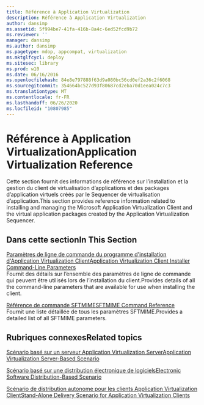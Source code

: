 ```yaml
---
title: Référence à Application Virtualization
description: Référence à Application Virtualization
author: dansimp
ms.assetid: 5f994be7-41fa-416b-8a4c-6ed52fcd9b72
ms.reviewer: ''
manager: dansimp
ms.author: dansimp
ms.pagetype: mdop, appcompat, virtualization
ms.mktglfcycl: deploy
ms.sitesec: library
ms.prod: w10
ms.date: 06/16/2016
ms.openlocfilehash: 84e8e797888f63d9a080bc56cd0ef2a36c2f6068
ms.sourcegitcommit: 354664bc527d93f80687cd2eba70d1eea024c7c3
ms.translationtype: MT
ms.contentlocale: fr-FR
ms.lasthandoff: 06/26/2020
ms.locfileid: "10807985"
---
```

# <span data-ttu-id="c09ab-103">Référence à Application Virtualization</span><span class="sxs-lookup"><span data-stu-id="c09ab-103">Application Virtualization Reference</span></span>


<span data-ttu-id="c09ab-104">Cette section fournit des informations de référence sur l’installation et la gestion du client de virtualisation d’applications et des packages d’application virtuels créés par le Sequencer de virtualisation d’application.</span><span class="sxs-lookup"><span data-stu-id="c09ab-104">This section provides reference information related to installing and managing the Microsoft Application Virtualization Client and the virtual application packages created by the Application Virtualization Sequencer.</span></span>

## <span data-ttu-id="c09ab-105">Dans cette section</span><span class="sxs-lookup"><span data-stu-id="c09ab-105">In This Section</span></span>


<a href="" id="application-virtualization-client-installer-command-line-parameters"></a>[<span data-ttu-id="c09ab-106">Paramètres de ligne de commande du programme d'installation d'Application Virtualization Client</span><span class="sxs-lookup"><span data-stu-id="c09ab-106">Application Virtualization Client Installer Command-Line Parameters</span></span>](application-virtualization-client-installer-command-line-parameters.md)  
<span data-ttu-id="c09ab-107">Fournit des détails sur l’ensemble des paramètres de ligne de commande qui peuvent être utilisés lors de l’installation du client.</span><span class="sxs-lookup"><span data-stu-id="c09ab-107">Provides details of all the command-line parameters that are available for use when installing the client.</span></span>

<a href="" id="sftmime--command-reference"></a>[<span data-ttu-id="c09ab-108">Référence de commande SFTMIME</span><span class="sxs-lookup"><span data-stu-id="c09ab-108">SFTMIME Command Reference</span></span>](sftmime--command-reference.md)  
<span data-ttu-id="c09ab-109">Fournit une liste détaillée de tous les paramètres SFTMIME.</span><span class="sxs-lookup"><span data-stu-id="c09ab-109">Provides a detailed list of all SFTMIME parameters.</span></span>

## <span data-ttu-id="c09ab-110">Rubriques connexes</span><span class="sxs-lookup"><span data-stu-id="c09ab-110">Related topics</span></span>


[<span data-ttu-id="c09ab-111">Scénario basé sur un serveur Application Virtualization Server</span><span class="sxs-lookup"><span data-stu-id="c09ab-111">Application Virtualization Server-Based Scenario</span></span>](application-virtualization-server-based-scenario.md)

[<span data-ttu-id="c09ab-112">Scénario basé sur une distribution électronique de logiciels</span><span class="sxs-lookup"><span data-stu-id="c09ab-112">Electronic Software Distribution-Based Scenario</span></span>](electronic-software-distribution-based-scenario.md)

[<span data-ttu-id="c09ab-113">Scénario de distribution autonome pour les clients Application Virtualization Client</span><span class="sxs-lookup"><span data-stu-id="c09ab-113">Stand-Alone Delivery Scenario for Application Virtualization Clients</span></span>](stand-alone-delivery-scenario-for-application-virtualization-clients.md)

 

 





